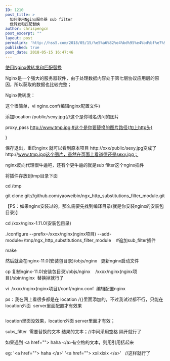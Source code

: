 ```yaml
---
ID: 1210
post_title: >
  如何使用Nginx服务器 sub filter
  做转发和匹配替换
author: chrispengcn
post_excerpt: ""
layout: post
permalink: 'http://hss5.com/2018/05/15/%e5%a6%82%e4%bd%95%e4%bd%bf%e7%94%a8nginx%e6%9c%8d%e5%8a%a1%e5%99%a8-sub-filter-%e5%81%9a%e8%bd%ac%e5%8f%91%e5%92%8c%e5%8c%b9%e9%85%8d%e6%9b%bf%e6%8d%a2/'
published: true
post_date: 2018-05-15 16:47:46
---
```

<div class="postTitle"><a id="cb_post_title_url" class="postTitle2" href="http://www.cnblogs.com/cyq632694540/p/7003153.html">使用Nginx做转发和匹配替换</a></div>
<div id="cnblogs_post_body" class="blogpost-body">

Nginx是一个强大的服务器软件，由于处理数据内容处于第七层协议应用层的原因，所以获取的数据也比较完整；

Nginx做转发：

这个很简单，vi nginx.conf(编辑nginx配置文件)

添加location /public/sexy.jpg{//这个是你域名访问的图片

proxy_pass http://www.tmp.jpg;#这个是你要替换的图片路径(加上http头)

}

保存退出，重启nginx 就可以看到原本项目 http://xxx/public/sexy.jpg变成了http://www.tmp.jpg这个图片，虽然在页面上看道德还是sexy.jpg；

nginx反向代理很牛逼吧，还有个更牛逼的就是sub filter这个nginx插件

将插件存放到tmp目录下面

cd /tmp

git clone git://github.com/yaoweibin/ngx_http_substitutions_filter_module.git

【PS：如果nginx安装过的，那么需要先找到编译目录(就是你安装nginx的安装包目录)】

cd /xxx/nginx-1.11.0(安装包目录)

./configure --prefix=/xxxx/nginx(nginx项目) --add-module=/tmp/ngx_http_substitutions_filter_module    #追加sub_filter插件

make

然后就会在nginx-11.0(安装包目录)/objs/nginx   更新nginx启动文件

cp 复制nginx-11.0(安装包目录)/objs/nginx    /xxxx/nginx(nginx项目)/sbin/nginx  替换掉就行了

vi  /xxxx/nginx(nginx项目)/conf/nginx.conf  编辑配置nginx

ps：我在网上看很多都是在 location /{}里面添加的，不过我试过都不行，只能在location外面  server里面配置才有效果

<img src="https://images2015.cnblogs.com/blog/1045034/201706/1045034-20170613195721368-644135213.png" alt="" />

location里面没效果，location外面 server里面才有效；

subs_filter  需要替换的文本 结果的文本；//中间采用空格 隔开就行了

如果遇到 &lt;a href=""&gt; haha &lt;/a&gt;有空格的文本，则用引用括起来

eg: '&lt;a href=""&gt; haha &lt;/a&gt;' '&lt;a href=""&gt; xxiixixix &lt;/a&gt;'   //这样就行了

</div>
